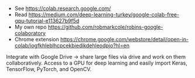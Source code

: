 * See https://colab.research.google.com/
* Read https://medium.com/deep-learning-turkey/google-colab-free-gpu-tutorial-e113627b9f5d
* My own repo https://github.com/robmarkcole/robins-google-colaboratory
* Chrome extension https://chrome.google.com/webstore/detail/open-in-colab/iogfkhleblhcpcekbiedikdehleodpjo?hl=en

Integrate with Google Drive -> share large files via drive and work on them collaboratively.
Access to a GPU for deep learning and easily import Keras, TensorFlow, PyTorch, and OpenCV.
